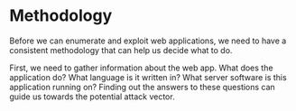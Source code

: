 # Methodology
Before we can enumerate and exploit web applications, we need to have a consistent methodology that can help us decide what to do.

First, we need to gather information about the web app. What does the application do? What language is it written in? What server software is this application running on? Finding out the answers to these questions can guide us towards the potential attack vector.